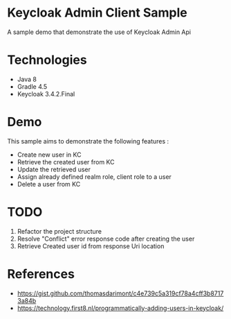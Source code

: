 # Keycloak Admin Client Sample
A sample demo that demonstrate  the use of Keycloak Admin Api 


# Technologies
- Java 8
- Gradle 4.5
- Keycloak 3.4.2.Final

# Demo
This sample aims to demonstrate the following features :
- Create new user in KC
- Retrieve the created user from KC
- Update the retrieved user
- Assign already defined realm role, client role to a user
- Delete a user from KC

# TODO
1. Refactor the project structure
2. Resolve "Conflict" error response code after creating the user
3. Retrieve Created user id from response Uri location

# References

- https://gist.github.com/thomasdarimont/c4e739c5a319cf78a4cff3b87173a84b
- https://technology.first8.nl/programmatically-adding-users-in-keycloak/